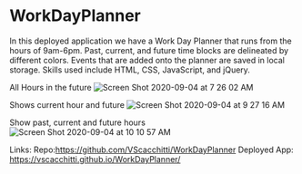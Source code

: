 # WorkDayPlanner
In this deployed application we have a Work Day Planner that runs from the hours of 9am-6pm.  Past, current, and future time blocks are delineated by different colors.  Events that are added onto the planner are saved in local storage.  Skills used include HTML, CSS, JavaScript, and jQuery.

All Hours in the future
![Screen Shot 2020-09-04 at 7 26 02 AM](https://user-images.githubusercontent.com/67161794/92249187-aab9d800-ee97-11ea-89c2-519c9415cd42.png)

Shows current hour and future
![Screen Shot 2020-09-04 at 9 27 16 AM](https://user-images.githubusercontent.com/67161794/92249286-d046e180-ee97-11ea-93f0-65c25240c6ac.png)

Show past, current and future hours
![Screen Shot 2020-09-04 at 10 10 57 AM](https://user-images.githubusercontent.com/67161794/92249361-f53b5480-ee97-11ea-9b83-d7f60d40d600.png)

Links:
Repo:https://github.com/VScacchitti/WorkDayPlanner
Deployed App: https://vscacchitti.github.io/WorkDayPlanner/
